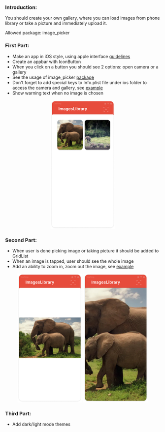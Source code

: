 ### Introduction:

You should create your own gallery, where you can load images from phone library or take a picture and immediately upload it.

Allowed package: image_picker

### First Part:

- Make an app in iOS style, using apple interface [guidelines](https://developer.apple.com/design/human-interface-guidelines/ios/overview/themes/)
- Create an appbar with IconButton
- When you click on a button you should see 2 options: open camera or a gallery
- See the usage of image_picker [package](https://pub.dev/packages/image_picker)
- Don't forget to add special keys to Info.plist file under ios folder to access the camera and gallery, see [example](https://developer.apple.com/library/archive/documentation/General/Reference/InfoPlistKeyReference/Articles/AboutInformationPropertyListFiles.html)
- Show warning text when no image is chosen

<center>
<img src="https://github.com/alem-01/alem_public/blob/master/resources/imageLibrary.01.png?raw=true" style = "width: 210px !important; height: 420px !important;"/>

</center>

### Second Part:

- When user is done picking image or taking picture it should be added to GridList
- When an image is tapped, user should see the whole image
- Add an ability to zoom in, zoom out the image, see [example](https://api.flutter.dev/flutter/widgets/InteractiveViewer-class.html)

<center>
<img src="https://github.com/alem-01/alem_public/blob/master/resources/imageLibrary.02.png?raw=true" style = "width: 210px !important; height: 420px !important;"/>

<img src="https://github.com/alem-01/alem_public/blob/master/resources/imageLibrary.03.png?raw=true" style = "width: 210px !important; height: 420px !important;"/>
</center>

### Third Part:

- Add dark/light mode themes
